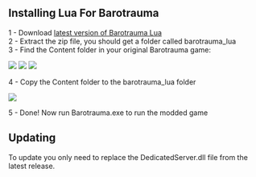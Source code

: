 ## Installing Lua For Barotrauma
1 - Download [latest version of Barotrauma Lua](https://github.com/evilfactory/Barotrauma-lua-attempt/releases/download/latest/barotrauma_lua_windows.zip)<br>
2 - Extract the zip file, you should get a folder called barotrauma_lua <br>
3 - Find the Content folder in your original Barotrauma game: <br>

 ![](https://cdn.discordapp.com/attachments/799752463619325968/833120013149929492/unknown.png)
 ![](https://cdn.discordapp.com/attachments/799752463619325968/833120379378991104/unknown.png)
 ![](https://cdn.discordapp.com/attachments/799752463619325968/833120841277374464/unknown.png)

4 -  Copy the Content folder to the barotrauma_lua folder <br>

![](https://cdn.discordapp.com/attachments/799752463619325968/833133217300742154/unknown.png)

5 - Done! Now run Barotrauma.exe to run the modded game <br>

## Updating
To update you only need to replace the DedicatedServer.dll file from the latest release.
